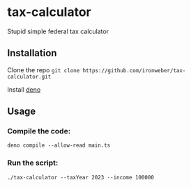 # tax-calculator
Stupid simple federal tax calculator

## Installation
Clone the repo `git clone https://github.com/ironweber/tax-calculator.git`

Install [deno](https://docs.deno.com/runtime/getting_started/installation/)

## Usage

### Compile the code:
```
deno compile --allow-read main.ts
```

### Run the script:
```
./tax-calculator --taxYear 2023 --income 100000
````
